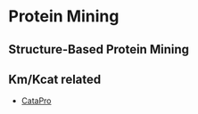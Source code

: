 # Protein Mining

## Structure-Based Protein Mining

## Km/Kcat related

- [CataPro](https://www.nature.com/articles/s41467-025-58038-4)


